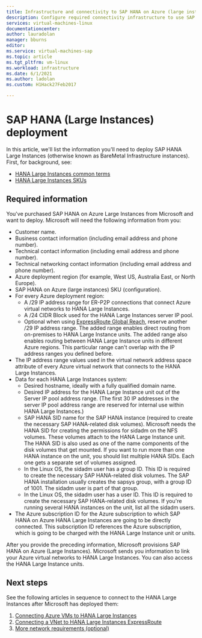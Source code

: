 ```yaml
---
title: Infrastructure and connectivity to SAP HANA on Azure (large instances) | Microsoft Docs
description: Configure required connectivity infrastructure to use SAP HANA on Azure (large instances).
services: virtual-machines-linux
documentationcenter: 
author: lauradolan
manager: bburns
editor:
ms.service: virtual-machines-sap
ms.topic: article
ms.tgt_pltfrm: vm-linux
ms.workload: infrastructure
ms.date: 6/1/2021
ms.author: ladolan
ms.custom: H1Hack27Feb2017

---
```


# SAP HANA (Large Instances) deployment 

In this article, we'll list the information you'll need to deploy SAP HANA Large Instances (otherwise known as BareMetal Infrastructure instances). First, for background, see:
- [HANA Large Instances common terms](hana-know-terms.md)
-  [HANA Large Instances SKUs](hana-available-skus.md)

## Required information

You've purchased SAP HANA on Azure Large Instances from Microsoft and want to deploy. Microsoft will need the following information from you:

- Customer name.
- Business contact information (including email address and phone number).
- Technical contact information (including email address and phone number).
- Technical networking contact information (including email address and phone number).
- Azure deployment region (for example, West US, Australia East, or North Europe).
- SAP HANA on Azure (large instances) SKU (configuration).
- For every Azure deployment region:
	- A /29 IP address range for ER-P2P connections that connect Azure virtual networks to HANA Large Instances.
	- A /24 CIDR Block used for the HANA Large Instances server IP pool.
	- Optional when using [ExpressRoute Global Reach](../../expressroute/expressroute-global-reach.md), reserve another /29 IP address range. The added range enables direct routing from on-premises to HANA Large Instance units. The added range also enables routing between HANA Large Instance units in different Azure regions. This particular range can't overlap with the IP address ranges you defined before.
- The IP address range values used in the virtual network address space attribute of every Azure virtual network that connects to the HANA Large Instances.
- Data for each HANA Large Instances system:
  - Desired hostname, ideally with a fully qualified domain name.
  - Desired IP address for the HANA Large Instance unit out of the Server IP pool address range. (The first 30 IP addresses in the server IP pool address range are reserved for internal use within HANA Large Instances.)
  - SAP HANA SID name for the SAP HANA instance (required to create the necessary SAP HANA-related disk volumes). Microsoft needs the HANA SID for creating the permissions for sidadm on the NFS volumes. These volumes attach to the HANA Large Instance unit. The HANA SID is also used as one of the name components of the disk volumes that get mounted. If you want to run more than one HANA instance on the unit, you should list multiple HANA SIDs. Each one gets a separate set of volumes assigned.
  - In the Linux OS, the sidadm user has a group ID. This ID is required to create the necessary SAP HANA-related disk volumes. The SAP HANA installation usually creates the sapsys group, with a group ID of 1001. The sidadm user is part of that group.
  - In the Linux OS, the sidadm user has a user ID. This ID is required to create the necessary SAP HANA-related disk volumes. If you're running several HANA instances on the unit, list all the sidadm users. 
- The Azure subscription ID for the Azure subscription to which SAP HANA on Azure HANA Large Instances are going to be directly connected. This subscription ID references the Azure subscription, which is going to be charged with the HANA Large Instance unit or units.

After you provide the preceding information, Microsoft provisions SAP HANA on Azure (Large Instances). Microsoft sends you information to link your Azure virtual networks to HANA Large Instances. You can also access the HANA Large Instance units.

## Next steps

See the following articles in sequence to connect to the HANA Large Instances after Microsoft has deployed them:

1. [Connecting Azure VMs to HANA Large Instances](hana-connect-azure-vm-large-instances.md)
2. [Connecting a VNet to HANA Large Instances ExpressRoute](hana-connect-vnet-express-route.md)
3. [More network requirements (optional)](hana-additional-network-requirements.md)
